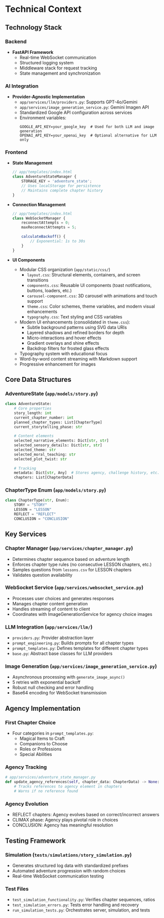 # Technical Context

## Technology Stack

### Backend
- **FastAPI Framework**
  * Real-time WebSocket communication
  * Structured logging system
  * Middleware stack for request tracking
  * State management and synchronization

### AI Integration
- **Provider-Agnostic Implementation**
  * `app/services/llm/providers.py`: Supports GPT-4o/Gemini
  * `app/services/image_generation_service.py`: Gemini Imagen API
  * Standardized Google API configuration across services
  * Environment variables:
    ```
    GOOGLE_API_KEY=your_google_key  # Used for both LLM and image generation
    OPENAI_API_KEY=your_openai_key  # Optional alternative for LLM only
    ```

### Frontend
- **State Management**
  ```javascript
  // app/templates/index.html
  class AdventureStateManager {
      STORAGE_KEY = 'adventure_state';
      // Uses localStorage for persistence
      // Maintains complete chapter history
  }
  ```

- **Connection Management**
  ```javascript
  // app/templates/index.html
  class WebSocketManager {
      reconnectAttempts = 0;
      maxReconnectAttempts = 5;
      
      calculateBackoff() {
          // Exponential: 1s to 30s
      }
  }
  ```

- **UI Components**
  * Modular CSS organization (`app/static/css/`)
    - `layout.css`: Structural elements, containers, and screen transitions
    - `components.css`: Reusable UI components (toast notifications, buttons, loaders, etc.)
    - `carousel-component.css`: 3D carousel with animations and touch support
    - `theme.css`: Color schemes, theme variables, and modern visual enhancements
    - `typography.css`: Text styling and CSS variables
  * Modern UI enhancements (consolidated in `theme.css`):
    - Subtle background patterns using SVG data URIs
    - Layered shadows and refined borders for depth
    - Micro-interactions and hover effects
    - Gradient overlays and shine effects
    - Backdrop filters for frosted glass effects
  * Typography system with educational focus
  * Word-by-word content streaming with Markdown support
  * Progressive enhancement for images

## Core Data Structures

### AdventureState (`app/models/story.py`)
```python
class AdventureState:
    # Core properties
    story_length: int
    current_chapter_number: int
    planned_chapter_types: List[ChapterType]
    current_storytelling_phase: str
    
    # Content elements
    selected_narrative_elements: Dict[str, str]
    selected_sensory_details: Dict[str, str]
    selected_theme: str
    selected_moral_teaching: str
    selected_plot_twist: str
    
    # Tracking
    metadata: Dict[str, Any]  # Stores agency, challenge history, etc.
    chapters: List[ChapterData]
```

### ChapterType Enum (`app/models/story.py`)
```python
class ChapterType(str, Enum):
    STORY = "STORY"
    LESSON = "LESSON"
    REFLECT = "REFLECT"
    CONCLUSION = "CONCLUSION"
```

## Key Services

### Chapter Manager (`app/services/chapter_manager.py`)
- Determines chapter sequence based on adventure length
- Enforces chapter type rules (no consecutive LESSON chapters, etc.)
- Samples questions from `lessons.csv` for LESSON chapters
- Validates question availability

### WebSocket Service (`app/services/websocket_service.py`)
- Processes user choices and generates responses
- Manages chapter content generation
- Handles streaming of content to client
- Coordinates with ImageGenerationService for agency choice images

### LLM Integration (`app/services/llm/`)
- `providers.py`: Provider abstraction layer
- `prompt_engineering.py`: Builds prompts for all chapter types
- `prompt_templates.py`: Defines templates for different chapter types
- `base.py`: Abstract base classes for LLM providers

### Image Generation (`app/services/image_generation_service.py`)
- Asynchronous processing with `generate_image_async()`
- 5 retries with exponential backoff
- Robust null checking and error handling
- Base64 encoding for WebSocket transmission

## Agency Implementation

### First Chapter Choice
- Four categories in `prompt_templates.py`:
  * Magical Items to Craft
  * Companions to Choose
  * Roles or Professions
  * Special Abilities

### Agency Tracking
```python
# app/services/adventure_state_manager.py
def update_agency_references(self, chapter_data: ChapterData) -> None:
    # Tracks references to agency element in chapters
    # Warns if no reference found
```

### Agency Evolution
- REFLECT chapters: Agency evolves based on correct/incorrect answers
- CLIMAX phase: Agency plays pivotal role in choices
- CONCLUSION: Agency has meaningful resolution

## Testing Framework

### Simulation (`tests/simulations/story_simulation.py`)
- Generates structured log data with standardized prefixes
- Automated adventure progression with random choices
- Real-time WebSocket communication testing

### Test Files
- `test_simulation_functionality.py`: Verifies chapter sequences, ratios
- `test_simulation_errors.py`: Tests error handling and recovery
- `run_simulation_tests.py`: Orchestrates server, simulation, and tests
